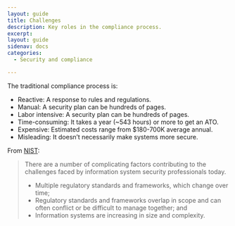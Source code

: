 ```yaml
---
layout: guide
title: Challenges
description: Key roles in the compliance process.
excerpt: 
layout: guide
sidenav: docs
categories:
  - Security and compliance

---
```


The traditional compliance process is:

* Reactive: A response to rules and regulations.
* Manual: A security plan can be hundreds of pages.
* Labor intensive: A security plan can be hundreds of pages.
* Time-consuming: It takes a year (~543 hours) or more to get an ATO.
* Expensive: Estimated costs range from $180-700K average annual.
* Misleading: It doesn’t necessarily make systems more secure.

From [NIST](https://pages.nist.gov/OSCAL/learnmore/):

> There are a number of complicating factors contributing to the challenges faced by information system security professionals today.
> 
> * Multiple regulatory standards and frameworks, which change over time;
> * Regulatory standards and frameworks overlap in scope and can often conflict or be difficult to manage together; and
> * Information systems are increasing in size and complexity.
